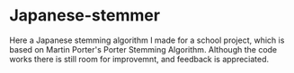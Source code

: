 # Japanese-stemmer
Here a Japanese stemming algorithm I made for a school project, which is based on Martin Porter's Porter Stemming Algorithm. Although the code works there is still room for improvemnt, and feedback is appreciated.
